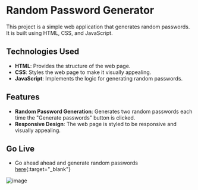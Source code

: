 # Random Password Generator

This project is a simple web application that generates random passwords. It is built using HTML, CSS, and JavaScript.

## Technologies Used

- **HTML**: Provides the structure of the web page.
- **CSS**: Styles the web page to make it visually appealing.
- **JavaScript**: Implements the logic for generating random passwords.

## Features

- **Random Password Generation**: Generates two random passwords each time the "Generate passwords" button is clicked.
- **Responsive Design**: The web page is styled to be responsive and visually appealing.

## Go Live
- Go ahead ahead and generate random passwords [here](https://pass-word-creator.netlify.app/){:target="_blank"}

![image](https://github.com/user-attachments/assets/5a09202a-42ca-4fce-af76-dcbd78b82771)

